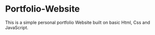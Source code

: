 # Portfolio-Website
This is a simple personal portfolio Website built on basic Html, Css and JavaScript.
